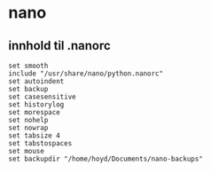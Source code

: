 # nano

## innhold til .nanorc

    set smooth
    include "/usr/share/nano/python.nanorc"
    set autoindent
    set backup
    set casesensitive
    set historylog
    set morespace
    set nohelp
    set nowrap
    set tabsize 4
    set tabstospaces
    set mouse
    set backupdir "/home/hoyd/Documents/nano-backups"
